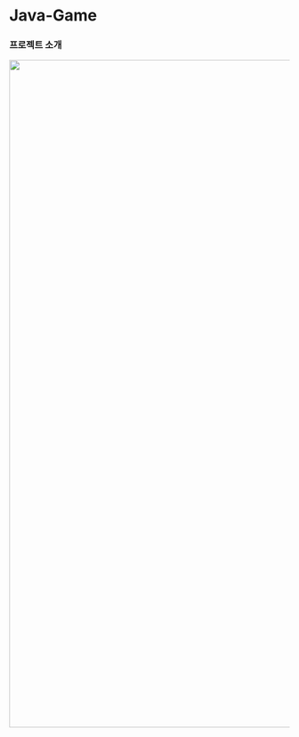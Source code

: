 # Java-Game

### 프로젝트 소개
<img src="https://user-images.githubusercontent.com/62505841/109312567-89f09f00-788a-11eb-9c9e-aedf71dd6ff3.jpg" width="700" height="1200">
